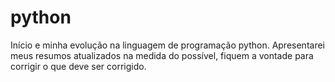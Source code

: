 # python
Início e minha evolução na linguagem de programação python.
Apresentarei meus resumos atualizados na medida do possível, fiquem a vontade para corrigir o que deve ser corrigido.
